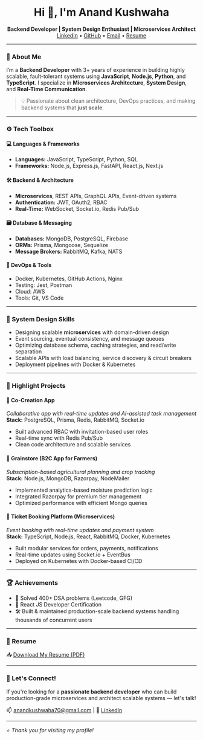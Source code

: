 <h1 align="center">Hi 👋, I'm Anand Kushwaha</h1>

<p align="center">
  <b>Backend Developer | System Design Enthusiast | Microservices Architect</b><br/>
  <a href="https://linkedin.com/in/anand-kushwaha-b352bb1ba">LinkedIn</a> •
  <a href="https://github.com/ANandasaad">GitHub</a> •
  <a href="mailto:anandkushwaha70@gmail.com">Email</a> •
  <a href="https://drive.google.com/file/d/1fwFzi9He74q-ZtZ12lsr7NpPel-TdYad/view?usp=drive_link">Resume</a>
</p>

---

### 🧠 About Me

I’m a **Backend Developer** with 3+ years of experience in building highly scalable, fault-tolerant systems using **JavaScript**, **Node.js**, **Python**, and **TypeScript**. I specialize in **Microservices Architecture**, **System Design**, and **Real-Time Communication**.

> 💡 Passionate about clean architecture, DevOps practices, and making backend systems that **just scale**.

---

### ⚙️ Tech Toolbox

#### 💻 Languages & Frameworks
- **Languages:** JavaScript, TypeScript, Python, SQL  
- **Frameworks:** Node.js, Express.js, FastAPI, React.js, Next.js

#### 🛠️ Backend & Architecture
- **Microservices**, REST APIs, GraphQL APIs, Event-driven systems  
- **Authentication:** JWT, OAuth2, RBAC  
- **Real-Time:** WebSocket, Socket.io, Redis Pub/Sub

#### 🗃️ Database & Messaging
- **Databases:** MongoDB, PostgreSQL, Firebase  
- **ORMs:** Prisma, Mongoose, Sequelize  
- **Message Brokers:** RabbitMQ, Kafka, NATS

#### 🐳 DevOps & Tools
- Docker, Kubernetes, GitHub Actions, Nginx  
- Testing: Jest, Postman  
- Cloud: AWS  
- Tools: Git, VS Code

---

### 🧩 System Design Skills

- Designing scalable **microservices** with domain-driven design  
- Event sourcing, eventual consistency, and message queues  
- Optimizing database schema, caching strategies, and read/write separation  
- Scalable APIs with load balancing, service discovery & circuit breakers  
- Deployment pipelines with Docker & Kubernetes

---

### 🚀 Highlight Projects

#### 🔧 Co-Creation App
*Collaborative app with real-time updates and AI-assisted task management*  
**Stack:** PostgreSQL, Prisma, Redis, RabbitMQ, Socket.io  
- Built advanced RBAC with invitation-based user roles  
- Real-time sync with Redis Pub/Sub  
- Clean code architecture and scalable services

#### 🌾 Grainstore (B2C App for Farmers)
*Subscription-based agricultural planning and crop tracking*  
**Stack:** Node.js, MongoDB, Razorpay, NodeMailer  
- Implemented analytics-based moisture prediction logic  
- Integrated Razorpay for premium tier management  
- Optimized performance with efficient Mongo queries

#### 🎫 Ticket Booking Platform (Microservices)
*Event booking with real-time updates and payment system*  
**Stack:** TypeScript, Node.js, React, RabbitMQ, Docker, Kubernetes  
- Built modular services for orders, payments, notifications  
- Real-time updates using Socket.io + EventBus  
- Deployed on Kubernetes with Docker-based CI/CD

---

### 🏆 Achievements

- 🧠 Solved 400+ DSA problems (Leetcode, GFG)  
- 📜 React JS Developer Certification  
- 🛠️ Built & maintained production-scale backend systems handling thousands of concurrent users

---

### 📄 Resume

📥 [Download My Resume (PDF)](https://drive.google.com/file/d/1fwFzi9He74q-ZtZ12lsr7NpPel-TdYad/view?usp=drive_link)

---



### 🙌 Let's Connect!

If you're looking for a **passionate backend developer** who can build production-grade microservices and architect scalable systems — let's talk!

📫 anandkushwaha70@gmail.com | 💬 [LinkedIn](https://linkedin.com/in/anand-kushwaha-b352bb1ba)

---

⭐️ *Thank you for visiting my profile!*

